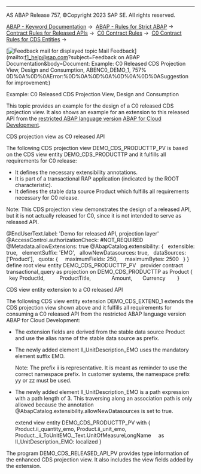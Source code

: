   

* * *

AS ABAP Release 757, ©Copyright 2023 SAP SE. All rights reserved.

[ABAP - Keyword Documentation](https://help.sap.com/doc/abapdocu_757_index_htm/7.57/en-US/abenabap.htm) →  [ABAP - Rules for Strict ABAP](https://help.sap.com/doc/abapdocu_757_index_htm/7.57/en-US/abenabap_strict_rules.htm) →  [Contract Rules for Released APIs](https://help.sap.com/doc/abapdocu_757_index_htm/7.57/en-US/abenrestricted_apis.htm) →  [C0 Contract Rules](https://help.sap.com/doc/abapdocu_757_index_htm/7.57/en-US/abenc0_contract_rules.htm) →  [C0 Contract Rules for CDS Entities](https://help.sap.com/doc/abapdocu_757_index_htm/7.57/en-US/abenc0_contract_rules_cds.htm) → 

 [![](Mail.gif?object=Mail.gif&sap-language=EN "Feedback mail for displayed topic") Mail Feedback](mailto:f1_help@sap.com?subject=Feedback on ABAP Documentation&body=Document: Example: C0 Released CDS Projection View, Design and Consumption, ABENC0_DEMO_1, 757%
0D%0A%0D%0AError:%0D%0A%0D%0A%0D%0A%0D%0ASuggestion for improvement:)

Example: C0 Released CDS Projection View, Design and Consumption

This topic provides an example for the design of a C0 released CDS projection view. It also shows an example for an extension to this released API from the [restricted ABAP language version](https://help.sap.com/doc/abapdocu_757_index_htm/7.57/en-US/abenrestricted_version_glosry.htm "Glossary Entry") [ABAP for Cloud Development](https://help.sap.com/doc/abapdocu_757_index_htm/7.57/en-US/abenabap_for_sap_cloud_glosry.htm "Glossary Entry").

CDS projection view as C0 released API

The following CDS projection view DEMO\_CDS\_PRODUCTTP\_PV is based on the CDS view entity DEMO\_CDS\_PRODUCTTP and it fulfills all requirements for C0 release:

-   It defines the necessary extensibility annotations.
-   It is part of a transactional RAP application (indicated by the ROOT characteristic).
-   It defines the stable data source Product which fulfills all requirements necessary for C0 release.

Note: This CDS projection view demonstrates the design of a released API, but it is not actually released for C0, since it is not intended to serve as released API.

@EndUserText.label: 'Demo for released API, projection layer'
@AccessControl.authorizationCheck: #NOT\_REQUIRED
@Metadata.allowExtensions: true
@AbapCatalog.extensibility: {
  extensible: true,
  elementSuffix: 'EMO',
  allowNewDatasources: true,
  dataSources: \['Product'\],
  quota: {
    maximumFields: 250,
    maximumBytes: 2500
  }
}
define root view entity DEMO\_CDS\_PRODUCTTP\_PV  
provider contract transactional\_query
as projection on DEMO\_CDS\_PRODUCTTP as Product
{
  key ProductId,
  
      ProductTitle,
      
      Amount,
      Currency
      
}

CDS view entity extension to a C0 released API

The following CDS view entity extension DEMO\_CDS\_EXTEND\_1 extends the CDS projection view shown above and it fulfills all requirements for consuming a C0 released API from the restricted ABAP language version ABAP for Cloud Development:

-   The extension fields are derived from the stable data source Product and use the alias name of the stable data source as prefix.
-   The newly added element II\_UnitDescription\_EMO uses the mandatory element suffix EMO.
    
    Note: The prefix ii is representative. It is meant as reminder to use the correct namespace prefix. In customer systems, the namespace prefix yy or zz must be used.
    
-   The newly added element II\_UnitDescription\_EMO is a path expression with a path length of 3. This traversing along an association path is only allowed because the annotation @AbapCatalog.extensibility.allowNewDatasources is set to true.
    
    extend view entity DEMO\_CDS\_PRODUCTTP\_PV with {
    Product.ii\_quantity\_emo,
    Product.ii\_unit\_emo,
    Product.\_ii\_ToUnitEMO.\_Text.UnitOfMeasureLongName  
      as II\_UnitDescription\_EMO: localized
    }
    

The program DEMO\_CDS\_RELEASED\_API\_PV provides type information of the enhanced CDS projection view. It also includes the view fields added by the extension.